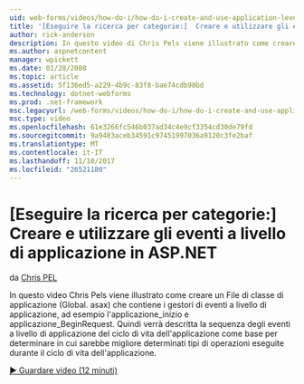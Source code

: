 ```yaml
---
uid: web-forms/videos/how-do-i/how-do-i-create-and-use-application-level-events-in-aspnet
title: '[Eseguire la ricerca per categorie:]  Creare e utilizzare gli eventi a livello di applicazione in ASP.NET | Documenti Microsoft'
author: rick-anderson
description: In questo video di Chris Pels viene illustrato come creare un File di classe di applicazione (Global. asax) che contiene i gestori di eventi a livello di applicazione, ad esempio Application_S...
ms.author: aspnetcontent
manager: wpickett
ms.date: 01/28/2008
ms.topic: article
ms.assetid: 5f136ed5-a229-4b9c-83f8-bae74cdb98bd
ms.technology: dotnet-webforms
ms.prod: .net-framework
msc.legacyurl: /web-forms/videos/how-do-i/how-do-i-create-and-use-application-level-events-in-aspnet
msc.type: video
ms.openlocfilehash: 61e3266fc546b037ad34c4e9cf3354cd30de79fd
ms.sourcegitcommit: 9a9483aceb34591c97451997036a9120c3fe2baf
ms.translationtype: MT
ms.contentlocale: it-IT
ms.lasthandoff: 11/10/2017
ms.locfileid: "26521180"
---
```

<a name="how-do-i--create-and-use-application-level-events-in-aspnet"></a>[Eseguire la ricerca per categorie:]  Creare e utilizzare gli eventi a livello di applicazione in ASP.NET
====================
da [Chris PEL](https://twitter.com/chrispels)

In questo video Chris Pels viene illustrato come creare un File di classe di applicazione (Global. asax) che contiene i gestori di eventi a livello di applicazione, ad esempio l'applicazione\_inizio e applicazione\_BeginRequest. Quindi verrà descritta la sequenza degli eventi a livello di applicazione del ciclo di vita dell'applicazione come base per determinare in cui sarebbe migliore determinati tipi di operazioni eseguite durante il ciclo di vita dell'applicazione.

[&#9654; Guardare video (12 minuti)](https://channel9.msdn.com/Blogs/ASP-NET-Site-Videos/how-do-i-create-and-use-application-level-events-in-aspnet)
